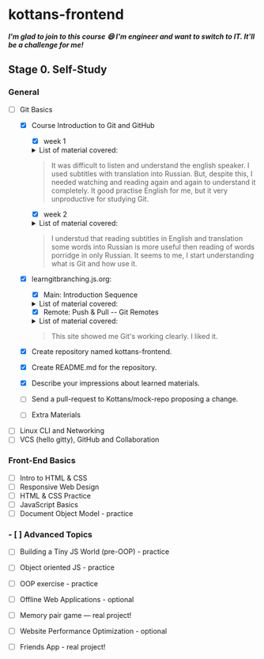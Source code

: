 # kottans-frontend
***I'm glad to join to this course :smile: I'm engineer and want to switch to IT. It'll be a challenge for me!***

## Stage 0. Self-Study
### General

- [ ] Git Basics
    - [x] Course Introduction to Git and GitHub
        - [x] week 1

        <details>
            <summary>List of material covered:</summary>

        ![List of material covered: week 1](/images/1/Intro%20Git%201.PNG)

        ![List of material covered: week 1](/images/1/Intro%20Git%202.PNG)

        ![List of material covered: week 1](/images/1/Intro%20Git%203.PNG)

         </details>

        >It was difficult to listen and understand the english speaker. I used subtitles with translation into Russian. But, despite this, I needed watching and reading again and again to understand it completely. It good practise English for me, but it very unproductive for studying Git.

        - [x] week 2

        <details>
            <summary>List of material covered:</summary>

        ![List of material covered: week 2](/images/1/Intro%20Git%204.PNG)

        ![List of material covered: week 2](/images/1/Intro%20Git%205.PNG)

        ![List of material covered: week 2](/images/1/Intro%20Git%206.PNG)
         </details>


        >I understud that reading subtitles in English and translation some words into Russian is more useful then reading of words porridge in only Russian. It seems to me, I start understanding what is Git and how use it.


    - [x] learngitbranching.js.org:
        - [x] Main: Introduction Sequence

        <details>      
            <summary>List of material covered:</summary>

        ![List of material covered: Main](/images/1/LGB%201.PNG)

         </details>

        - [x] Remote: Push & Pull -- Git Remotes 

        <details>
            <summary>List of material covered:</summary>

        ![List of material covered: Remote](/images/1/LGB%202.PNG)

         </details>

         > This site showed me Git's working clearly. I liked it. 

    - [x] Create repository named kottans-frontend.
    - [x] Create README.md for the repository.
    - [x] Describe your impressions about learned materials.
    - [ ] Send a pull-request to Kottans/mock-repo proposing a change.
    - [ ] Extra Materials
- [ ] Linux CLI and Networking
- [ ] VCS (hello gitty), GitHub and Collaboration
### Front-End Basics
- [ ] Intro to HTML & CSS
- [ ] Responsive Web Design
- [ ] HTML & CSS Practice 
- [ ] JavaScript Basics
- [ ] Document Object Model - practice
### - [ ] Advanced Topics
- [ ] Building a Tiny JS World (pre-OOP) - practice
- [ ] Object oriented JS - practice
- [ ] OOP exercise - practice
- [ ] Offline Web Applications - optional
- [ ] Memory pair game — real project!
- [ ] Website Performance Optimization - optional
- [ ] Friends App - real project!

 

